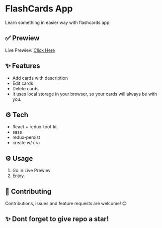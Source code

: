 ﻿# FlashCards App
Learn something in easier way with flashcards app
## ✅ Prewiew
Live Prewiev: [Click Here](https://flashcards-app-rho.vercel.app/)
## ✨ Features
* Add cards with description
* Edit cards
* Delete cards
* It uses local storage in your browser, so your cards will always be with you.
## ⚙️ Tech 
* React + redux-tool-kit
* sass
* redux-persist
* create w/ cra 
## ⚙️ Usage 
1. Go in Live Prewiev
2. Enjoy.
## 🤝  Contributing
Contributions, issues and feature requests are welcome! 😍
## ✨ Dont forget to give repo a star!
